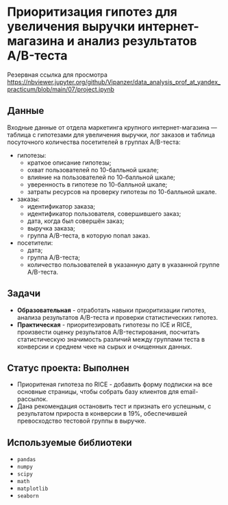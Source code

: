 # Приоритизация гипотез для увеличения выручки интернет-магазина и анализ результатов A/B-теста
Резервная ссылка для просмотра https://nbviewer.jupyter.org/github/Vipanzer/data_analysis_prof_at_yandex_practicum/blob/main/07/project.ipynb

## Данные
Входные данные от отдела маркетинга крупного интернет-магазина — таблица с гипотезами для увеличения выручки, лог заказов и таблица посуточного количества посетителей в группах A/B-теста:
- гипотезы:
    - краткое описание гипотезы;
    - охват пользователей по 10-балльной шкале;
    - влияние на пользователей по 10-балльной шкале;
    - уверенность в гипотезе по 10-балльной шкале;
    - затраты ресурсов на проверку гипотезы по 10-балльной шкале.
- заказы:
    - идентификатор заказа;
    - идентификатор пользователя, совершившего заказ;
    - дата, когда был совершён заказ;
    - выручка заказа;
    - группа A/B-теста, в которую попал заказ.
- посетители:
    - дата;
    - группа A/B-теста;
    - количество пользователей в указанную дату в указанной группе A/B-теста.

## Задачи
- **Образовательная** - отработать навыки приоритизации гипотез, анализа результатов A/B-теста и проверки статистических гипотез.
- **Практическая** - приоритезировать гипотезы по ICE и RICE, произвести оценку результатов A/B-тестирования, посчитать статистическую значимость различий между группами теста в конверсии и среднем чеке на сырых и очищенных данных.

## Статус проекта: Выполнен
- Приоритеная гипотеза по RICE - добавить форму подписки на все основные страницы, чтобы собрать базу клиентов для email-рассылок.
- Дана рекомендация остановить тест и признать его успешным, с результатом прироста в конверсии в 19%, обеспечившей превосходство тестовой группы в выручке.

## Используемые библиотеки
- `pandas`
- `numpy`
- `scipy`
- `math`
- `matplotlib`
- `seaborn`
